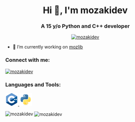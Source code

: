 <h1 align="center">Hi 👋, I'm mozakidev</h1>
<h3 align="center">A 15 y/o Python and C++ developer</h3>

<p align="center"> <a href="https://github.com/ryo-ma/github-profile-trophy"><img src="https://github-profile-trophy.vercel.app/?username=mozakidev" alt="mozakidev" /></a> </p>


- 🔭 I’m currently working on [mozlib](https://github.com/mozakidev/mozlib)


<h3 align="left">Connect with me:</h3>
<p align="left">
<a href="https://www.youtube.com/c/mozakidev" target="blank"><img align="center" src="https://raw.githubusercontent.com/rahuldkjain/github-profile-readme-generator/master/src/images/icons/Social/youtube.svg" alt="mozakidev" height="30" width="40" /></a>
</p>

<h3 align="left">Languages and Tools:</h3>
<p align="left"> <a href="https://www.w3schools.com/cpp/" target="_blank" rel="noreferrer"> <img src="https://raw.githubusercontent.com/devicons/devicon/master/icons/cplusplus/cplusplus-original.svg" alt="cplusplus" width="40" height="40"/> </a> <a href="https://www.python.org" target="_blank" rel="noreferrer"> <img src="https://raw.githubusercontent.com/devicons/devicon/master/icons/python/python-original.svg" alt="python" width="40" height="40"/> </a> </p>

<p><img align="left" src="https://github-readme-stats.vercel.app/api/top-langs?username=mozakidev&show_icons=true&locale=en&layout=compact" alt="mozakidev" /></p>

<p>&nbsp;<img align="center" src="https://github-readme-stats.vercel.app/api?username=mozakidev&show_icons=true&locale=en" alt="mozakidev" /></p>
